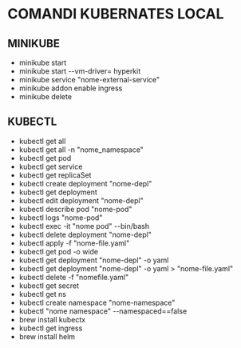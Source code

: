 # COMANDI KUBERNATES LOCAL 

## MINIKUBE 
- minikube start 
- minikube start --vm-driver= hyperkit
- minikube service "nome-external-service"
- minikube addon enable ingress
- minikube delete 


## KUBECTL 
- kubectl get all
- kubectl get all -n "nome_namespace"
- kubectl get pod
- kubectl get service
- kubectl get replicaSet
- kubectl create deployment "nome-depl"
- kubectl get deployment 
- kubectl edit deployment "nome-depl"
- kubectl describe pod "nome-pod"
- kubectl logs "nome-pod"
- kubectl exec -it "nome pod" --bin/bash
- kubectl delete deployment "nome-depl"
- kubectl apply -f "nome-file.yaml"
- kubectl get pod -o wide 
- kubectl get deployment "nome-depl" -o yaml  
- kubectl get deployment "nome-depl" -o yaml > "nome-file.yaml"
- kubectl delete -f "nomefile.yaml"
- kubectl get secret 
- kubectl get ns 
- kubectl create namespace "nome-namespace"
- kubectl "nome namespace" --namespaced==false
- brew install kubectx 
- kubectl get ingress 
- brew install helm 
